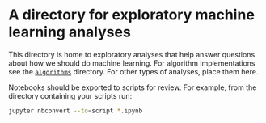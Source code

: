 # A directory for exploratory machine learning analyses

This directory is home to exploratory analyses that help answer questions about how we should do machine learning.
For algorithm implementations see the [`algorithms`](../algorithms) directory.
For other types of analyses, place them here.

Notebooks should be exported to scripts for review.
For example, from the directory containing your scripts run:

```sh
jupyter nbconvert --to=script *.ipynb
```

